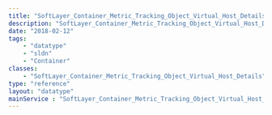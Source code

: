 ```yaml
---
title: "SoftLayer_Container_Metric_Tracking_Object_Virtual_Host_Details"
description: "SoftLayer_Container_Metric_Tracking_Object_Virtual_Host_Details This container details a virtual host's metric data."
date: "2018-02-12"
tags:
    - "datatype"
    - "sldn"
    - "Container"
classes:
    - "SoftLayer_Container_Metric_Tracking_Object_Virtual_Host_Details"
type: "reference"
layout: "datatype"
mainService : "SoftLayer_Container_Metric_Tracking_Object_Virtual_Host_Details"
---
```

